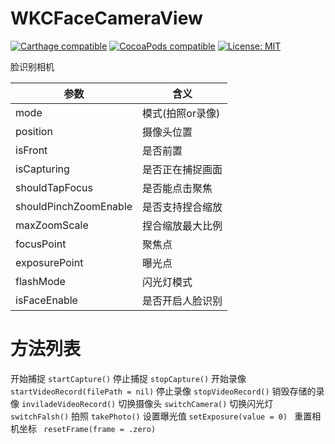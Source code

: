 # WKCFaceCameraView

[![Carthage compatible](https://img.shields.io/badge/Carthage-compatible-4BC51D.svg?style=flat)](https://github.com/Carthage/Carthage#adding-frameworks-to-an-application) [![CocoaPods compatible](https://img.shields.io/cocoapods/v/WKCFaceCameraView?style=flat)](https://cocoapods.org/pods/WKCFaceCameraView) [![License: MIT](https://img.shields.io/cocoapods/l/WKCFaceCameraView?style=flat)](http://opensource.org/licenses/MIT)

脸识别相机

| 参数 | 含义 |
| ---- | ---- |
| mode | 模式(拍照or录像) |
| position | 摄像头位置 |
| isFront | 是否前置 |
| isCapturing | 是否正在捕捉画面 | 
| shouldTapFocus | 是否能点击聚焦| 
| shouldPinchZoomEnable | 是否支持捏合缩放 |
| maxZoomScale | 捏合缩放最大比例|
| focusPoint | 聚焦点 | 
| exposurePoint | 曝光点 |
| flashMode | 闪光灯模式|
| isFaceEnable | 是否开启人脸识别 | 

# 方法列表
开始捕捉 ` startCapture() `
停止捕捉 ` stopCapture() `
开始录像 ` startVideoRecord(filePath = nil) `
停止录像 ` stopVideoRecord() `
销毁存储的录像 ` inviladeVideoRecord() `
切换摄像头 ` switchCamera() `
切换闪光灯 ` switchFalsh() `
拍照 ` takePhoto() `
设置曝光值 `setExposure(value = 0) `
重置相机坐标 ` resetFrame(frame = .zero)`
